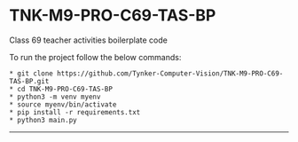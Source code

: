 # TNK-M9-PRO-C69-TAS-BP

Class 69 teacher activities boilerplate code

To run the project follow the below commands:

```
* git clone https://github.com/Tynker-Computer-Vision/TNK-M9-PRO-C69-TAS-BP.git
* cd TNK-M9-PRO-C69-TAS-BP
* python3 -m venv myenv
* source myenv/bin/activate
* pip install -r requirements.txt
* python3 main.py
```

---
